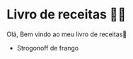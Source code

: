# Livro de receitas :man_cook: 

Olá, Bem vindo ao meu livro de receitas:wave: 

- Strogonoff de frango

  

